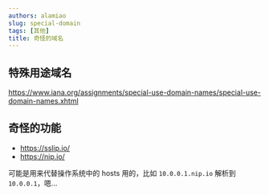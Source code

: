```yaml
---
authors: alamiao
slug: special-domain
tags: [其他]
title: 奇怪的域名
---
```

## 特殊用途域名

https://www.iana.org/assignments/special-use-domain-names/special-use-domain-names.xhtml
<!-- truncate -->
## 奇怪的功能

- https://sslip.io/
- https://nip.io/

可能是用来代替操作系统中的 hosts 用的，比如 `10.0.0.1.nip.io` 解析到 `10.0.0.1`，嗯...